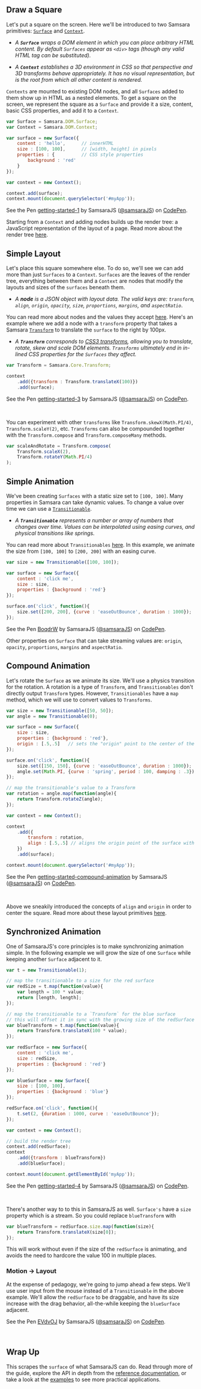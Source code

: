 ## Draw a Square

Let's put a square on the screen. Here we'll be introduced to two Samsara primitives: 
[`Surface`](http://samsarajs.org/reference_docs/classes/DOM.Surface.html) and 
[`Context`](http://samsarajs.org/reference_docs/classes/DOM.Context.html). 

* _A **`Surface`** wraps a DOM element in which you can place arbitrary HTML content. By default `Surfaces`
appear as `<div>` tags (though any valid HTML tag can be substituted)._

* _A **`Context`** establishes a 3D environment in CSS so that perspective and 3D transforms behave 
appropriately. It has no visual representation, but is the root from which all other content is rendered._

`Contexts` are mounted to existing DOM nodes, and all `Surfaces` added to them show up in HTML as a nested elements.
To get a square on the screen, we represent the square as a `Surface` and provide it a size, content, basic CSS
properties, and add it to a `Context`.

```js
var Surface = Samsara.DOM.Surface;
var Context = Samsara.DOM.Context;

var surface = new Surface({
    content : 'hello',      // innerHTML
    size : [100, 100],      // [width, height] in pixels
    properties : {          // CSS style properties
        background : 'red'
    }
});

var context = new Context();

context.add(surface);
context.mount(document.querySelector('#myApp'));
```

<p data-height="268" data-theme-id="20796" data-slug-hash="xwyLpe" data-default-tab="result" data-user="samsaraJS" class='codepen'>See the Pen <a href='http://codepen.io/samsaraJS/pen/xwyLpe/'>getting-started-1</a> by SamsaraJS (<a href='http://codepen.io/samsaraJS'>@samsaraJS</a>) on <a href='http://codepen.io'>CodePen</a>.</p>
<script async src="http://assets.codepen.io/assets/embed/ei.js"></script>

Starting from a `Context` and adding nodes builds up the render tree: a JavaScript representation of the layout of a page.
Read more about the render tree [here](render-tree.md).

## Simple Layout

Let's place this square somewhere else. To do so, we'll see we can add more than just `Surfaces` to a `Context`. 
`Surfaces` are the leaves of the render tree, everything between them and a `Context` are nodes that modify the 
layouts and sizes of the `surfaces` beneath them.

* _A **node** is a JSON object with layout data. The valid keys are: `transform`, `align`, `origin`, `opacity`, `size`, 
`proportions`, `margins`, and `aspectRatio`_. 

You can read more about nodes and the values they accept [here](render-tree.md#nodes). Here's an example where
we add a node with a `transform` property that takes a Samsara [`Transform`](http://samsarajs.org/reference_docs/classes/Core.Transform.html)
to translate the `surface` to the right by 100px.

* _A **`Transform`** corresponds to [CSS3 transforms](https://developer.mozilla.org/en-US/docs/Web/CSS/transform), 
allowing you to translate, rotate, skew and scale DOM elements. `Transforms` ultimately end in in-lined CSS properties
for the `Surfaces` they affect._

```js
var Transform = Samsara.Core.Transform;

context
    .add({transform : Transform.translateX(100)})
    .add(surface);
```

<p data-height="266" data-theme-id="20796" data-slug-hash="dYgzQo" data-default-tab="result" data-user="samsaraJS" class='codepen'>See the Pen <a href='http://codepen.io/samsaraJS/pen/dYgzQo/'>getting-started-3</a> by SamsaraJS (<a href='http://codepen.io/samsaraJS'>@samsaraJS</a>) on <a href='http://codepen.io'>CodePen</a>.</p>
<script async src="http://assets.codepen.io/assets/embed/ei.js"></script> 
<br>

You can experiment with other `transforms` like `Transform.skewX(Math.PI/4)`, `Transform.scaleY(2)`, etc.
`Transforms` can also be compounded together with the `Transform.compose` and `Transform.composeMany` methods.

```js
var scaleAndRotate = Transform.compose(
    Transform.scaleX(2),
    Transform.rotateY(Math.PI/4)
);
```

## Simple Animation

We've been creating `Surfaces` with a static size set to `[100, 100]`. Many properties in Samsara can take dynamic values. 
To change a value over time we can use a [`Transitionable`](http://samsarajs.org/reference_docs/classes/Core.Transitionable.html).

* _A **`Transitionable`** represents a number or array of numbers that changes over time. Values can be interpolated using
easing curves, and physical transitions like springs._

You can read more about `Transitionables` [here](animation.md). In this example, we animate the size from `[100, 100]` to 
`[200, 200]` with an easing curve.

```js
var size = new Transitionable([100, 100]);

var surface = new Surface({
    content : 'click me',
    size : size,
    properties : {background : 'red'}
});

surface.on('click', function(){
    size.set([200, 200], {curve : 'easeOutBounce', duration : 1000});
});
```

<p data-height="266" data-theme-id="20796" data-slug-hash="BoqdrW" data-default-tab="result" data-user="samsaraJS" class='codepen'>See the Pen <a href='http://codepen.io/samsaraJS/pen/BoqdrW/'>BoqdrW</a> by SamsaraJS (<a href='http://codepen.io/samsaraJS'>@samsaraJS</a>) on <a href='http://codepen.io'>CodePen</a>.</p>
<script async src="http://assets.codepen.io/assets/embed/ei.js"></script>

Other properties on `Surface` that can take streaming values are: `origin`, `opacity`, `proportions`, `margins` and `aspectRatio`.

## Compound Animation

Let's rotate the `Surface` as we animate its size. We'll use a physics transition for the rotation.
A rotation is a type of `Transform`, and `Transitionables` don't directly output `Transform` types. 
However, `Transitionables` have a `map` method, which we will use to convert values to `Transforms`. 

```js
var size = new Transitionable([50, 50]);
var angle = new Transitionable(0);

var surface = new Surface({
    size : size,
    properties : {background : 'red'},
    origin : [.5,.5]   // sets the "origin" point to the center of the surface
});

surface.on('click', function(){
    size.set([150, 150], {curve : 'easeOutBounce', duration : 1000});
    angle.set(Math.PI, {curve : 'spring', period : 100, damping : .3});
});

// map the transitionable's value to a Transform
var rotation = angle.map(function(angle){
    return Transform.rotateZ(angle);
});

var context = new Context();

context
    .add({
        transform : rotation,
        align : [.5,.5] // aligns the origin point of the surface with the center of the context
    })
    .add(surface);

context.mount(document.querySelector('#myApp'));
```

<p data-height="266" data-theme-id="20796" data-slug-hash="QyqLLW" data-default-tab="result" data-user="samsaraJS" class='codepen'>See the Pen <a href='http://codepen.io/samsaraJS/pen/QyqLLW/'>getting-started-compound-animation</a> by SamsaraJS (<a href='http://codepen.io/samsaraJS'>@samsaraJS</a>) on <a href='http://codepen.io'>CodePen</a>.</p>
<script async src="http://assets.codepen.io/assets/embed/ei.js"></script>
<br>

Above we sneakily introduced the concepts of `align` and `origin` in order to center the square. Read more about
these layout primitives [here](render-tree.md#nodes).

## Synchronized Animation

One of SamsaraJS's core principles is to make synchronizing animation simple. 
In the following example we will grow the size of one `Surface` while keeping another `Surface` adjacent to it. 

```js
var t = new Transitionable(1);

// map the transitionable to a size for the red surface
var redSize = t.map(function(value){
    var length = 100 * value;
    return [length, length];
});

// map the transitionable to a `Transform` for the blue surface
// this will offset it in sync with the growing size of the redSurface
var blueTransform = t.map(function(value){
    return Transform.translateX(100 * value);
});

var redSurface = new Surface({
    content : 'click me',
    size : redSize,
    properties : {background : 'red'}
});

var blueSurface = new Surface({
    size : [100, 100],
    properties : {background : 'blue'}
});

redSurface.on('click', function(){
    t.set(2, {duration : 1000, curve : 'easeOutBounce'});
});

var context = new Context();

// build the render tree
context.add(redSurface);
context
    .add({transform : blueTransform})
    .add(blueSurface);

context.mount(document.getElementById('myApp'));
```

<p data-height="266" data-theme-id="20796" data-slug-hash="QjZMJQ" data-default-tab="result" data-user="samsaraJS" class='codepen'>See the Pen <a href='http://codepen.io/samsaraJS/pen/QjZMJQ/'>getting-started-4</a> by SamsaraJS (<a href='http://codepen.io/samsaraJS'>@samsaraJS</a>) on <a href='http://codepen.io'>CodePen</a>.</p>
<script async src="http://assets.codepen.io/assets/embed/ei.js"></script>
<br>

There's another way to to this in SamsaraJS as well. `Surface's` have a `size`
property which is a stream. So you could replace `blueTransform` with

```js
var blueTransform = redSurface.size.map(function(size){
    return Transform.translateX(size[0]);
});
```

This will work without even if the size of the `redSurface` is animating, and avoids the need to hardcore the value 100
in multiple places.

### Motion → Layout

At the expense of pedagogy, we're going to jump ahead a few steps. We'll use user input from the mouse instead of a 
`Transitionable` in the above example.  We'll allow the `redSurface` to be draggable, and have its size increase with 
the drag behavior, all-the-while keeping the `blueSurface` adjacent.

<p data-height="350" data-theme-id="20796" data-slug-hash="EVdvOJ" data-default-tab="result" data-user="samsaraJS" class='codepen'>See the Pen <a href='http://codepen.io/samsaraJS/pen/EVdvOJ/'>EVdvOJ</a> by SamsaraJS (<a href='http://codepen.io/samsaraJS'>@samsaraJS</a>) on <a href='http://codepen.io'>CodePen</a>.</p>
<script async src="http://assets.codepen.io/assets/embed/ei.js"></script>
<br>

## Wrap Up

This scrapes the `surface` of what SamsaraJS can do. Read through more of the guide, explore the API in depth
from the [reference documentation](http://samsarajs.org/reference_docs/index.html), or take a look at the 
[examples](https://github.com/dmvaldman/samsara/tree/master/examples) to see more practical applications.